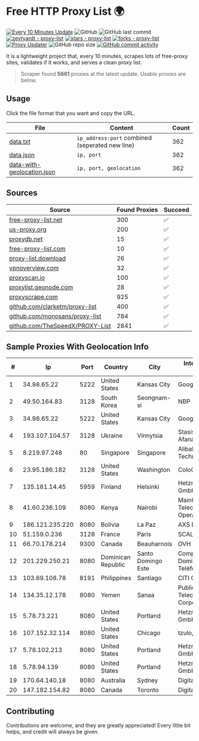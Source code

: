 
# Free HTTP Proxy List 🌍

[![Every 10 Minutes Update](https://github.com/mertguvencli/http-proxy-list/actions/workflows/main.yml/badge.svg?branch=main)](https://github.com/mertguvencli/http-proxy-list/actions/workflows/main.yml)
![GitHub](https://img.shields.io/github/license/mertguvencli/http-proxy-list)
![GitHub last commit](https://img.shields.io/github/last-commit/mertguvencli/http-proxy-list)
[![zevtyardt - proxy-list](https://img.shields.io/static/v1?label=zevtyardt&message=proxy-list&color=blue&logo=github)](https://github.com/zevtyardt/proxy-list "Go to GitHub repo")
[![stars - proxy-list](https://img.shields.io/github/stars/zevtyardt/proxy-list?style=social)](https://github.com/zevtyardt/proxy-list)
[![forks - proxy-list](https://img.shields.io/github/forks/zevtyardt/proxy-list?style=social)](https://github.com/zevtyardt/proxy-list)
[![Proxy Updater](https://github.com/zevtyardt/proxy-list/workflows/Proxy%20Updater/badge.svg)](https://github.com/zevtyardt/proxy-list/actions?query=workflow:"Proxy+Updater")
![GitHub repo size](https://img.shields.io/github/repo-size/zevtyardt/proxy-list)
[![GitHub commit activity](https://img.shields.io/github/commit-activity/m/zevtyardt/proxy-list?logo=commits)](https://github.com/zevtyardt/proxy-list/commits/main)

It is a lightweight project that, every 10 minutes, scrapes lots of free-proxy sites, validates if it works, and serves a clean proxy list.

> Scraper found **5661** proxies at the latest update. Usable proxies are below.

## Usage

Click the file format that you want and copy the URL.

|File|Content|Count|
|----|-------|-----|
|[data.txt](https://raw.githubusercontent.com/mertguvencli/http-proxy-list/main/proxy-list/data.txt)|`ip_address:port` combined (seperated new line)|362|
|[data.json](https://raw.githubusercontent.com/mertguvencli/http-proxy-list/main/proxy-list/data.json)|`ip, port`|362|
|[data-with-geolocation.json](https://raw.githubusercontent.com/mertguvencli/http-proxy-list/main/proxy-list/data-with-geolocation.json)|`ip, port, geolocation`|362|

## Sources

|Source|Found Proxies|Succeed|
|------|-------------|-------|
|[free-proxy-list.net](https://free-proxy-list.net)|300|✅|
|[us-proxy.org](https://www.us-proxy.org)|200|✅|
|[proxydb.net](http://proxydb.net)|15|✅|
|[free-proxy-list.com](https://free-proxy-list.com/?page=&port=&type%5B%5D=http&type%5B%5D=https&up_time=0&search=Search)|10|✅|
|[proxy-list.download](https://www.proxy-list.download/HTTP)|26|✅|
|[vpnoverview.com](https://vpnoverview.com/privacy/anonymous-browsing/free-proxy-servers)|32|✅|
|[proxyscan.io](https://www.proxyscan.io)|100|✅|
|[proxylist.geonode.com](https://proxylist.geonode.com/api/proxy-list?limit=300&page=1&sort_by=lastChecked&sort_type=desc&protocols=http,https)|28|✅|
|[proxyscrape.com](https://api.proxyscrape.com/v2/?request=displayproxies&protocol=http&timeout=10000&country=all&ssl=all&anonymity=all)|925|✅|
|[github.com/clarketm/proxy-list](https://raw.githubusercontent.com/clarketm/proxy-list/master/proxy-list-raw.txt)|400|✅|
|[github.com/monosans/proxy-list](https://raw.githubusercontent.com/monosans/proxy-list/main/proxies/http.txt)|784|✅|
|[github.com/TheSpeedX/PROXY-List](https://raw.githubusercontent.com/TheSpeedX/PROXY-List/master/http.txt)|2841|✅|


## Sample Proxies With Geolocation Info

|#|Ip|Port|Country|City|Internet Service Provider|
|-|--|----|-------|----|-------------------------|
|1|34.98.65.22|5222|United States|Kansas City|Google LLC|
|2|49.50.164.83|3128|South Korea|Seongnam-si|NBP|
|3|34.98.65.22|5222|United States|Kansas City|Google LLC|
|4|193.107.104.57|3128|Ukraine|Vinnytsia|Stasishen Aleksandr Afanasiyovich|
|5|8.219.97.248|80|Singapore|Singapore|Alibaba (US) Technology Co., Ltd.|
|6|23.95.186.182|3128|United States|Washington|ColoCrossing|
|7|135.181.14.45|5959|Finland|Helsinki|Hetzner Online GmbH|
|8|41.60.236.109|8080|Kenya|Nairobi|Maintainer Liquid Telecommunications Operations Limited|
|9|186.121.235.220|8080|Bolivia|La Paz|AXS Bolivia S. A.|
|10|51.159.0.236|3128|France|Paris|SCALEWAY|
|11|66.70.178.214|9300|Canada|Beauharnois|OVH SAS|
|12|201.229.250.21|8080|Dominican Republic|Santo Domingo Este|Compañía Dominicana de Teléfonos S. A.|
|13|103.69.108.78|8191|Philippines|Santiago|CITI Cableworld Inc.|
|14|134.35.12.178|8080|Yemen|Sanaa|Public Telecommunication Corporation|
|15|5.78.73.221|8080|United States|Portland|Hetzner Online GmbH|
|16|107.152.32.114|8080|United States|Chicago|tzulo, inc.|
|17|5.78.102.213|8080|United States|Portland|Hetzner Online GmbH|
|18|5.78.94.139|8080|United States|Portland|Hetzner Online GmbH|
|19|170.64.140.18|8080|Australia|Sydney|DigitalOcean, LLC|
|20|147.182.154.82|8080|Canada|Toronto|DigitalOcean, LLC|



## Contributing

Contributions are welcome, and they are greatly appreciated! Every
little bit helps, and credit will always be given.

